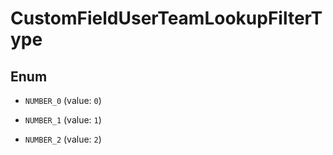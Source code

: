 

# CustomFieldUserTeamLookupFilterType

## Enum


* `NUMBER_0` (value: `0`)

* `NUMBER_1` (value: `1`)

* `NUMBER_2` (value: `2`)



